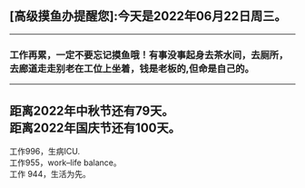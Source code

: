 ## [高级摸鱼办提醒您]:今天是2022年06月22日周三。
---
### 工作再累，一定不要忘记摸鱼哦！有事没事起身去茶水间，去厕所，去廊道走走别老在工位上坐着，钱是老板的,但命是自己的。
---
距离2022年中秋节还有79天。  
距离2022年国庆节还有100天。  
---
工作996，生病ICU.  
工作955，work–life balance。  
工作 944，生活为先。